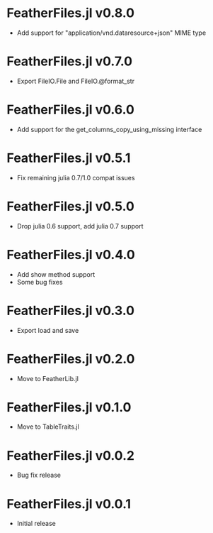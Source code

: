 # FeatherFiles.jl v0.8.0
* Add support for "application/vnd.dataresource+json" MIME type

# FeatherFiles.jl v0.7.0
* Export FileIO.File and FileIO.@format_str

# FeatherFiles.jl v0.6.0
* Add support for the get_columns_copy_using_missing interface

# FeatherFiles.jl v0.5.1
* Fix remaining julia 0.7/1.0 compat issues

# FeatherFiles.jl v0.5.0
* Drop julia 0.6 support, add julia 0.7 support

# FeatherFiles.jl v0.4.0
* Add show method support
* Some bug fixes

# FeatherFiles.jl v0.3.0
* Export load and save

# FeatherFiles.jl v0.2.0
* Move to FeatherLib.jl

# FeatherFiles.jl v0.1.0
* Move to TableTraits.jl

# FeatherFiles.jl v0.0.2
* Bug fix release

# FeatherFiles.jl v0.0.1
* Initial release
